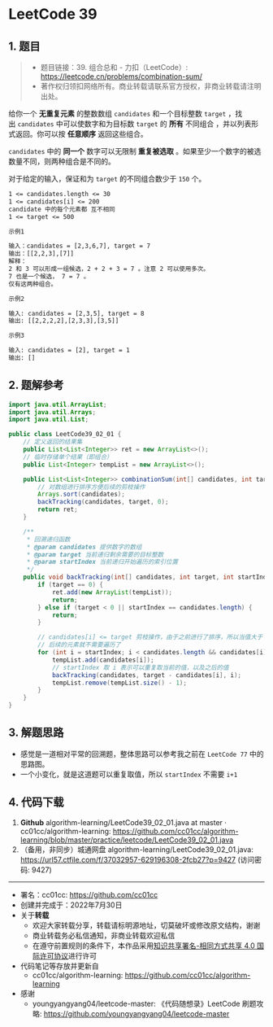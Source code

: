 # LeetCode 39

## 1. 题目

> - 题目链接：39. 组合总和 - 力扣（LeetCode）: <https://leetcode.cn/problems/combination-sum/>
> - 著作权归领扣网络所有。商业转载请联系官方授权，非商业转载请注明出处。

给你一个 **无重复元素** 的整数数组 `candidates` 和一个目标整数 `target` ，找出 `candidates` 中可以使数字和为目标数 `target` 的 **所有** 不同组合 ，并以列表形式返回。你可以按 **任意顺序** 返回这些组合。

`candidates` 中的 **同一个** 数字可以无限制 **重复被选取** 。如果至少一个数字的被选数量不同，则两种组合是不同的。

对于给定的输入，保证和为 `target` 的不同组合数少于 `150` 个。

```txt
1 <= candidates.length <= 30
1 <= candidates[i] <= 200
candidate 中的每个元素都 互不相同
1 <= target <= 500
```

```txt
示例1

输入：candidates = [2,3,6,7], target = 7
输出：[[2,2,3],[7]]
解释：
2 和 3 可以形成一组候选，2 + 2 + 3 = 7 。注意 2 可以使用多次。
7 也是一个候选， 7 = 7 。
仅有这两种组合。

示例2

输入: candidates = [2,3,5], target = 8
输出: [[2,2,2,2],[2,3,3],[3,5]]

示例3

输入: candidates = [2], target = 1
输出: []
```

## 2. 题解参考

```java
import java.util.ArrayList;
import java.util.Arrays;
import java.util.List;

public class LeetCode39_02_01 {
    // 定义返回的结果集
    public List<List<Integer>> ret = new ArrayList<>();
    // 临时存储单个结果（即组合）
    public List<Integer> tempList = new ArrayList<>();

    public List<List<Integer>> combinationSum(int[] candidates, int target) {
        // 对数组进行排序方便后续的剪枝操作
        Arrays.sort(candidates);
        backTracking(candidates, target, 0);
        return ret;
    }

    /**
     * 回溯递归函数
     * @param candidates 提供数字的数组
     * @param target 当前递归剩余需要的目标整数
     * @param startIndex 当前递归开始遍历的索引位置
     */
    public void backTracking(int[] candidates, int target, int startIndex) {
        if (target == 0) {
            ret.add(new ArrayList(tempList));
            return;
        } else if (target < 0 || startIndex == candidates.length) {
            return;
        }

        // candidates[i] <= target 剪枝操作，由于之前进行了排序，所以当值大于 target 时
        // 后续的元素就不需要遍历了
        for (int i = startIndex; i < candidates.length && candidates[i] <= target; i++) {
            tempList.add(candidates[i]);
            // startIndex 取 i 表示可以重复取当前的值，以及之后的值
            backTracking(candidates, target - candidates[i], i);
            tempList.remove(tempList.size() - 1);
        }
    }
}
```

## 3. 解题思路

- 感觉是一道相对平常的回溯题，整体思路可以参考我之前在 `LeetCode 77` 中的思路图。
- 一个小变化，就是这道题可以重复取值，所以 `startIndex` 不需要 `i+1`

## 4. 代码下载

1. **Github** algorithm-learning/LeetCode39_02_01.java at master · cc01cc/algorithm-learning: <https://github.com/cc01cc/algorithm-learning/blob/master/practice/leetcode/LeetCode39_02_01.java>
2. （备用，非同步）城通网盘 algorithm-learning/LeetCode39_02_01.java: <https://url57.ctfile.com/f/37032957-629196308-2fcb27?p=9427> (访问密码: 9427)

---

- 署名：cc01cc: <https://github.com/cc01cc>
- 创建并完成于：2022年7月30日
- 关于**转载**
  - 欢迎大家转载分享，转载请标明源地址，切莫破坏或修改原文结构，谢谢
  - 商业转载务必私信通知，非商业转载欢迎私信
  - 在遵守前置规则的条件下，本作品采用[知识共享署名-相同方式共享 4.0 国际许可协议](https://creativecommons.org/licenses/by-sa/4.0/legalcode.zh-Hans)进行许可
- 代码笔记等存放并更新自
  - cc01cc/algorithm-learning: <https://github.com/cc01cc/algorithm-learning>
- 感谢
  - youngyangyang04/leetcode-master: 《代码随想录》LeetCode 刷题攻略: <https://github.com/youngyangyang04/leetcode-master>
